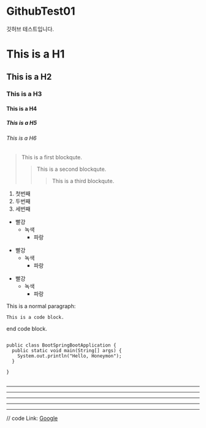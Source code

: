 # GithubTest01
깃허브 테스트입니다.

# This is a H1
## This is a H2
### This is a H3
#### This is a H4
##### This is a H5
###### This is a H6



> This is a first blockqute.
>	> This is a second blockqute.
>	>	> This is a third blockqute.


1. 첫번째
2. 두번째
3. 세번째


* 빨강
  * 녹색
    * 파랑

+ 빨강
  + 녹색
    + 파랑

- 빨강
  - 녹색
    - 파랑


This is a normal paragraph:

    This is a code block.  
    
end code block.

<pre>
<code>
public class BootSpringBootApplication {
  public static void main(String[] args) {
    System.out.println("Hello, Honeymon");
  }

}
</code>
</pre>





* * *

***

*****

- - -

---------------------------------------


// code
Link: [Google][googlelink]

[googlelink]: https://google.com "Go google"

